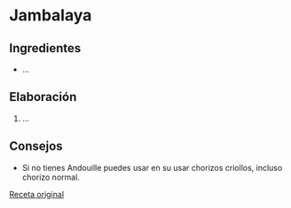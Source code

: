 # Jambalaya
## Ingredientes
- ...
## Elaboración
1. ...
## Consejos
- Si no tienes Andouille puedes usar en su usar chorizos criollos, incluso chorizo normal.


[Receta original](https://www.javirecetas.com/jambalaya-arroz-con-pollo-langostinos-y-chorizo/)